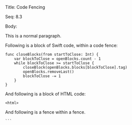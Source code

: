 Title:  Code Fencing

Seq:    8.3

Body: 

This is a normal paragraph. 

Following is a block of Swift code, within a code fence: 

```
func closeBlocks(from startToClose: Int) {
	var blockToClose = openBlocks.count - 1
	while blockToClose >= startToClose {
		closeBlock(openBlocks.blocks[blockToClose].tag)
		openBlocks.removeLast()
		blockToClose -= 1
	}
}
```

And following is a block of HTML code:

~~~~
<html>
~~~~

And following is a fence within a fence. 

````
```
````
